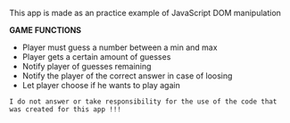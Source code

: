 This app is made as an practice example of JavaScript DOM manipulation

**GAME FUNCTIONS**

* Player must guess a number between a min and max
* Player gets a certain amount of guesses
* Notify player of guesses remaining
* Notify the player of the correct answer in case of loosing
* Let player choose if he wants to play again

`I do not answer or take responsibility for the use of the code that was created for this app !!!`